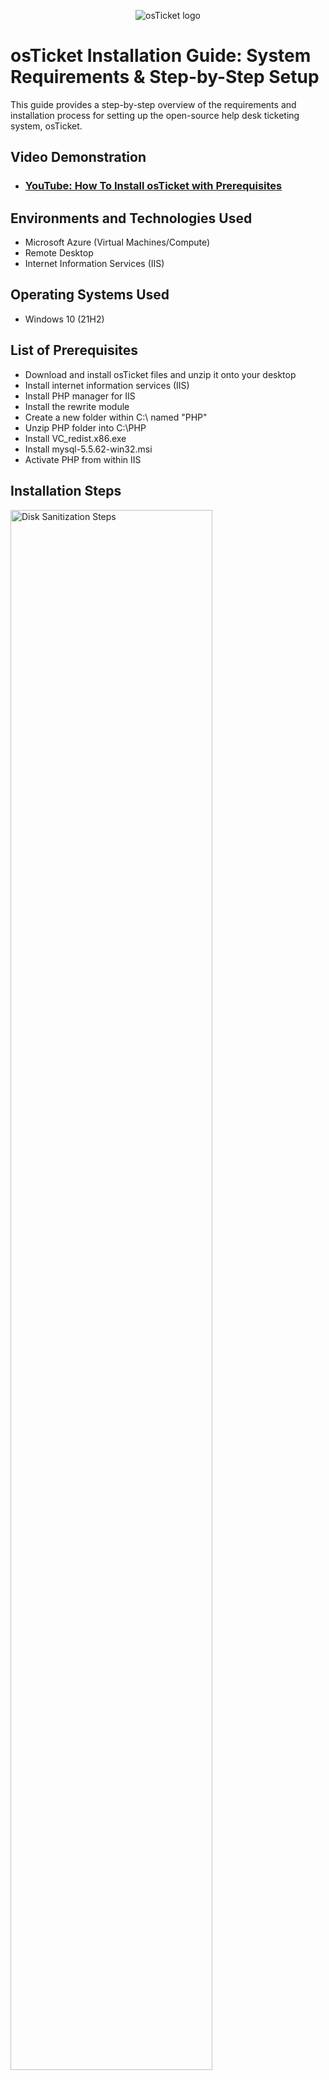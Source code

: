 <p align="center">
<img src="https://i.imgur.com/Clzj7Xs.png" alt="osTicket logo"/>
</p>

<h1>osTicket Installation Guide: System Requirements & Step-by-Step Setup</h1>
This guide provides a step-by-step overview of the requirements and installation process for setting up the open-source help desk ticketing system, osTicket.<br />


<h2>Video Demonstration</h2>

- ### [YouTube: How To Install osTicket with Prerequisites](https://www.youtube.com)

<h2>Environments and Technologies Used</h2>

- Microsoft Azure (Virtual Machines/Compute)
- Remote Desktop
- Internet Information Services (IIS)

<h2>Operating Systems Used </h2>

- Windows 10</b> (21H2)

<h2>List of Prerequisites</h2>

- Download and install osTicket files and unzip it onto your desktop
- Install internet information services (IIS) 
- Install PHP manager for IIS
- Install the rewrite module 
- Create a new folder within C:\ named "PHP"
- Unzip PHP folder into C:\PHP
- Install VC_redist.x86.exe
- Install mysql-5.5.62-win32.msi
- Activate PHP from within IIS

<h2>Installation Steps</h2>

<p>
<img src="https://i.imgur.com/tKcyw2x.png" height="80%" width="80%" alt="Disk Sanitization Steps"/>
</p>
<p>
After installing the osTicket files, open file explorer and unzip the files into a file folder by right clicking and extracting all the necessary files to a folder and dragging the folder onto the desktop.
</p>
<br />

<p>
<img src="https://i.imgur.com/bPL6EEK.png" height="80%" width="80%" alt="Disk Sanitization Steps"/>
</p>
<p>
Navigate to the control panel and access the windows features, once there click on internet information services -> world wide web services -> application development features -> CGI and apply the update to the windows system.
</p>
<br />

<p>
<img src="https://i.imgur.com/ACKhPBp.png" height="80%" width="80%" alt="Disk Sanitization Steps"/>
</p>
<p>
Open the osTicket-installation-file folder and download the PHP manager.
</p>
<br />

<p>
<img src="https://i.imgur.com/V51e5gQ.png" height="80%" width="80%" alt="Disk Sanitization Steps"/>
</p>
<p>
Proceed to download the rewrite module within the folder. 
</p>
<br />

<p>
<img src="https://i.imgur.com/oAujVSh.png" height="80%" width="80%" alt="Disk Sanitization Steps"/>
</p>
<p>
Open the C:\ and create a new folder titled "PHP".
</p>
<br />

<p>
<img src="https://i.imgur.com/uVSbYcz.png" height="80%" width="80%" alt="Disk Sanitization Steps"/>
</p>
<p>
From inside of the osticket-installation-folder unzip the PHP folder into the C:\PHP by extracting all of the files.
</p>
<br />

<p>
<img src="https://i.imgur.com/phGClPm.png" height="80%" width="80%" alt="Disk Sanitization Steps"/>
</p>
<p>
Install VC_redist.x86.exe from within osTicket-installation-file folder.
</p>
<br />

<p>
<img src="https://i.imgur.com/ELR9FEY.png" height="80%" width="80%" alt="Disk Sanitization Steps"/>
</p>
<p>
Prior to installing mysql-5.5.62-win32.msi ensure the typical option is chosen before proceeding to install.
</p>
<br />

<p>
<img src="https://i.imgur.com/39zRu1s.png" height="80%" width="80%" alt="Disk Sanitization Steps"/>
</p>
<p>
Following the installation of the mysql-5.5.62-win32.msi file launch the configuration and be sure to choose standard configuration. Proceed to the username and password screen and imput "root" exactly as shown for both the username and paswword, then execute and finish the configuration.
</p>
<br />

<p>
<img src="https://i.imgur.com/zB05MeM.png" height="80%" width="80%" alt="Disk Sanitization Steps"/>
</p>
<p>
Open IIS and navigate to the PHP manager tab, once there register a new PHP version by going to the C:\PHP and selecting php-cgi.exe to activate it. Stop and restart the server to ensure the necessary changes were made.
</p>
<br />

<p>
<img src="https://i.imgur.com/bgPI8uL.png" height="80%" width="80%" alt="Disk Sanitization Steps"/>
</p>
<p>
From within the osTicket-installation-file unzip osTicket-v1.15.8 and copy the upload folder into the c:\inetpub\wwwroot and rename the upload folder to "osTicket". Following that, open IIS and proceed to stop and start the server to update the chages that were made.
</p>
<br />

<p>
<img src="https://i.imgur.com/en64Wox.png" height="80%" width="80%" alt="Disk Sanitization Steps"/>
</p>
<p>
Inside of IIS, on the left side of the screen navigate to Sites -> Default Web Site -> osTicket. On the right side of the screen click on Browse *:80 and notice there are some features not enabled.
</p>
<br />

<p>
<img src="https://i.imgur.com/VqGZwxZ.png" height="80%" width="80%" alt="Disk Sanitization Steps"/>
</p>
<p>
In IIS, go back to Sites -> Default Web Site -> osTicket and click on PHP manager then click enable or disable an extension. Enable php_imap.dll, php_intl.dll, and php_opcache.dll. Refresh the osTicket site in the browser and notice the changes made.
</p>
<br />

<p>
<img src="https://i.imgur.com/PTEZ7V2.png" height="80%" width="80%" alt="Disk Sanitization Steps"/>
</p>
<p>
Inside file explorer, navigate to C:\inetpub\wwwroot\osTicket\include and rename "ost-sampleconfig.php" to "ost-config.php".
</p>
<br />

<p>
<img src="https://i.imgur.com/SXeW3lP.png" height="80%" width="80%" alt="Disk Sanitization Steps"/>
</p>
<p>
Go to the properties inside of ost-config.php, under security tab click advanced and disable and remove all inheritance permissions. Create a new permission and allow everyone to have full control.
</p>
<br />

<p>
<img src="https://i.imgur.com/LlpNbMs.png" height="80%" width="80%" alt="Disk Sanitization Steps"/>
</p>
<p>
Finish setting up osTicket within the browser and when arriving at the database settings navigate back to the osTicket-installation-files and install HeidiSQL.
</p>
<br />

<p>
<img src="https://i.imgur.com/2AIliMz.png" height="80%" width="80%" alt="Disk Sanitization Steps"/>
</p>
<p>
Make a connection with the database by clicking "New" and inserting "root" into both the username and password to create and connect to the session. Right click "Unnamed" and create a new database named "osTicket"
</p>
<br />

<p>
<img src="https://i.imgur.com/IvYnfIH.png" height="80%" width="80%" alt="Disk Sanitization Steps"/>
</p>
<p>
Finish setting up osTicket in the browser by filling in the database settings that were just created. Imput "osTicket" in the MySQL Database, and "root" for both the MySQL username and password, then click install.
</p>
<br />

<p>
<img src="https://i.imgur.com/bg3bV8G.png" height="80%" width="80%" alt="Disk Sanitization Steps"/>
</p>
<p>
osTicket should be successfully installed.
</p>
<br />
